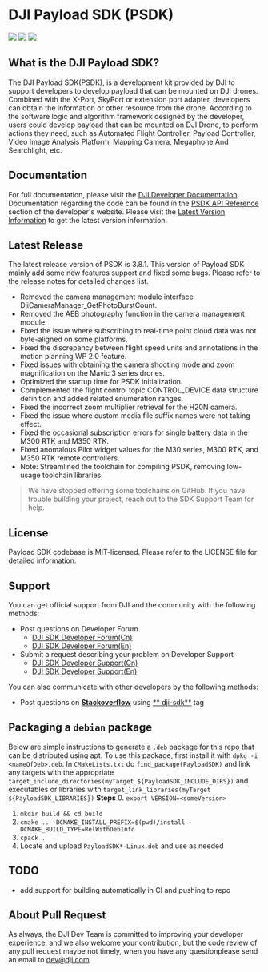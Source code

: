# DJI Payload SDK (PSDK)

![](https://img.shields.io/badge/version-V3.8.1-purple.svg)
![](https://img.shields.io/badge/platform-linux_|_rtos-green.svg)
![](https://img.shields.io/badge/license-MIT-blue.svg)

## What is the DJI Payload SDK?

The DJI Payload SDK(PSDK), is a development kit provided by DJI to support developers to develop payload that can be
mounted on DJI drones. Combined with the X-Port, SkyPort or extension port adapter, developers can obtain the
information or other resource from the drone. According to the software logic and algorithm framework designed by the
developer, users could develop payload that can be mounted on DJI Drone, to perform actions they need, such as Automated
Flight Controller, Payload Controller, Video Image Analysis Platform, Mapping Camera, Megaphone And Searchlight, etc.

## Documentation

For full documentation, please visit
the [DJI Developer Documentation](https://developer.dji.com/doc/payload-sdk-tutorial/en/). Documentation regarding the
code can be found in the [PSDK API Reference](https://developer.dji.com/doc/payload-sdk-api-reference/en/)
section of the developer's website. Please visit
the [Latest Version Information](https://developer.dji.com/doc/payload-sdk-tutorial/en/)
to get the latest version information.

## Latest Release

The latest release version of PSDK is 3.8.1. This version of Payload SDK mainly add some new features support and fixed some
bugs. Please refer to the release notes for detailed changes list.

* Removed the camera management module interface DjiCameraManager_GetPhotoBurstCount.
* Removed the AEB photography function in the camera management module.
* Fixed the issue where subscribing to real-time point cloud data was not byte-aligned on some platforms.
* Fixed the discrepancy between flight speed units and annotations in the motion planning WP 2.0 feature.
* Fixed issues with obtaining the camera shooting mode and zoom magnification on the Mavic 3 series drones.
* Optimized the startup time for PSDK initialization.
* Complemented the flight control topic CONTROL_DEVICE data structure definition and added related enumeration ranges.
* Fixed the incorrect zoom multiplier retrieval for the H20N camera.
* Fixed the issue where custom media file suffix names were not taking effect.
* Fixed the occasional subscription errors for single battery data in the M300 RTK and M350 RTK.
* Fixed anomalous Pilot widget values for the M30 series, M300 RTK, and M350 RTK remote controllers.
* Note: Streamlined the toolchain for compiling PSDK, removing low-usage toolchain libraries.
> We have stopped offering some toolchains on GitHub. If you have trouble building your project, reach out to the SDK Support Team for help.

## License

Payload SDK codebase is MIT-licensed. Please refer to the LICENSE file for detailed information.

## Support

You can get official support from DJI and the community with the following methods:

- Post questions on Developer Forum
    * [DJI SDK Developer Forum(Cn)](https://djisdksupport.zendesk.com/hc/zh-cn/community/topics)
    * [DJI SDK Developer Forum(En)](https://djisdksupport.zendesk.com/hc/en-us/community/topics)
- Submit a request describing your problem on Developer Support
    * [DJI SDK Developer Support(Cn)](https://djisdksupport.zendesk.com/hc/zh-cn/requests/new)
    * [DJI SDK Developer Support(En)](https://djisdksupport.zendesk.com/hc/en-us/requests/new)

You can also communicate with other developers by the following methods:

- Post questions on [**Stackoverflow**](http://stackoverflow.com) using [**
  dji-sdk**](http://stackoverflow.com/questions/tagged/dji-sdk) tag

## Packaging a `debian` package 
Below are simple instructions to generate a `.deb` package for this repo that can be distributed using apt.
To use this package, first install it with `dpkg -i <nameOfDeb>.deb`. 
In `CMakeLists.txt` do `find_package(PayloadSDK)` and link any targets with the appropriate  
`target_include_directories(myTarget ${PayloadSDK_INCLUDE_DIRS})` and executables or libraries with
`target_link_libraries(myTarget ${PayloadSDK_LIBRARIES})` 
**Steps**
0. `export VERSION=<someVersion>`
1. `mkdir build && cd build` 
2. `cmake .. -DCMAKE_INSTALL_PREFIX=$(pwd)/install -DCMAKE_BUILD_TYPE=RelWithDebInfo`
3. `cpack .`
4. Locate and upload `PayloadSDK*-Linux.deb` and use as needed

## TODO
- add support for building automatically in CI and pushing to repo

## About Pull Request
As always, the DJI Dev Team is committed to improving your developer experience, and we also welcome your contribution,
but the code review of any pull request maybe not timely, when you have any questionplease send an email to dev@dji.com.
